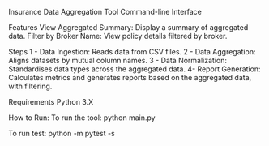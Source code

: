 Insurance Data Aggregation Tool
Command-line Interface

Features
View Aggregated Summary: Display a summary of aggregated data.
Filter by Broker Name: View policy details filtered by broker.

Steps
1 - Data Ingestion: Reads data from CSV files.
2 - Data Aggregation: Aligns datasets by mutual column names.
3 - Data Normalization: Standardises data types across the aggregated data.
4- Report Generation: Calculates metrics and generates reports based on the aggregated data, with filtering.

Requirements
Python 3.X

How to Run:
To run the tool:
python main.py

To run test:
python -m pytest -s
